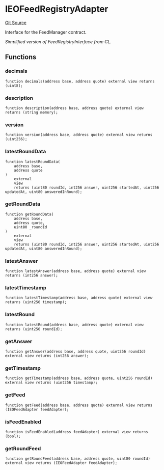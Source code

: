 # IEOFeedRegistryAdapter

[Git Source](https://github.com/Eoracle/target-contracts/blob/43a12f31d557c3daa45b17902f804f27abdd6da8/src/adapters/interfaces/IEOFeedRegistryAdapter.sol)

Interface for the FeedManager contract.

_Simplified version of FeedRegistryInterface from CL._

## Functions

### decimals

```solidity
function decimals(address base, address quote) external view returns (uint8);
```

### description

```solidity
function description(address base, address quote) external view returns (string memory);
```

### version

```solidity
function version(address base, address quote) external view returns (uint256);
```

### latestRoundData

```solidity
function latestRoundData(
    address base,
    address quote
)
    external
    view
    returns (uint80 roundId, int256 answer, uint256 startedAt, uint256 updatedAt, uint80 answeredInRound);
```

### getRoundData

```solidity
function getRoundData(
    address base,
    address quote,
    uint80 _roundId
)
    external
    view
    returns (uint80 roundId, int256 answer, uint256 startedAt, uint256 updatedAt, uint80 answeredInRound);
```

### latestAnswer

```solidity
function latestAnswer(address base, address quote) external view returns (int256 answer);
```

### latestTimestamp

```solidity
function latestTimestamp(address base, address quote) external view returns (uint256 timestamp);
```

### latestRound

```solidity
function latestRound(address base, address quote) external view returns (uint256 roundId);
```

### getAnswer

```solidity
function getAnswer(address base, address quote, uint256 roundId) external view returns (int256 answer);
```

### getTimestamp

```solidity
function getTimestamp(address base, address quote, uint256 roundId) external view returns (uint256 timestamp);
```

### getFeed

```solidity
function getFeed(address base, address quote) external view returns (IEOFeedAdapter feedAdapter);
```

### isFeedEnabled

```solidity
function isFeedEnabled(address feedAdapter) external view returns (bool);
```

### getRoundFeed

```solidity
function getRoundFeed(address base, address quote, uint80 roundId) external view returns (IEOFeedAdapter feedAdapter);
```
